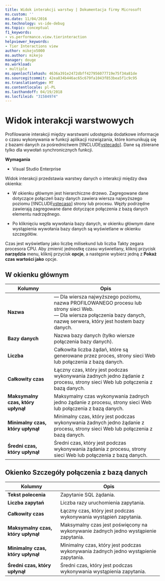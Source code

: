 ```yaml
---
title: Widok interakcji warstwy | Dokumentacja firmy Microsoft
ms.custom: ''
ms.date: 11/04/2016
ms.technology: vs-ide-debug
ms.topic: conceptual
f1_keywords:
- vs.performance.view.tierinteraction
helpviewer_keywords:
- Tier Interactions view
author: mikejo5000
ms.author: mikejo
manager: douge
ms.workload:
- multiple
ms.openlocfilehash: 4636a391e2472dbff427956077719e75f34a81de
ms.sourcegitcommit: 42ea834b446ac65c679fa1043f853bea5f1c9c95
ms.translationtype: MT
ms.contentlocale: pl-PL
ms.lasthandoff: 04/19/2018
ms.locfileid: "31584974"
---
```

# <a name="tier-interactions-view"></a>Widok interakcji warstwowych

Profilowanie interakcji między warstwami udostępnia dodatkowe informacje o czasu wykonywania w funkcji aplikacji rozwiązania, które komunikują się z bazami danych za pośrednictwem [!INCLUDE[vstecado](../data-tools/includes/vstecado_md.md)]. Dane są zbierane tylko dla wywołań synchronicznych funkcji.

**Wymagania**

- Visual Studio Enterprise

Widok interakcji przedstawia warstwy danych o interakcji między dwa okienka:

- W okienku głównym jest hierarchiczne drzewo. Zagregowane dane dotyczące połączeń bazy danych zawiera wiersza najwyższego poziomu [!INCLUDE[vstecasp](../code-quality/includes/vstecasp_md.md)] strony lub procesu. Węzły podrzędne zawierają zagregowane dane dotyczące połączenia z bazą danych elementu nadrzędnego.

- Po kliknięciu węzła wywołania bazy danych, w okienku głównym dane wystąpienia wywołania bazy danych są wyświetlane w okienku szczegółów.

 Czas jest wyświetlany jako liczbę milisekund lub liczba Takty zegara procesora CPU. Aby zmienić jednostkę czasu wyświetlany, kliknij przycisk **narzędzia** menu, kliknij przycisk **opcje**, a następnie wybierz jedną z **Pokaż czas wartości jako** opcje.

## <a name="master-pane"></a>W okienku głównym

|Kolumny|Opis|
|------------|-----------------|
|**Nazwa**|— Dla wiersza najwyższego poziomu, nazwa PROFILOWANEGO procesu lub strony sieci Web.<br />— Dla wiersza połączenia bazy danych, nazwę serwera, który jest hostem bazy danych.|
|**Bazy danych**|Nazwa bazy danych (tylko wiersze połączenia bazy danych).|
|**Liczba**|Całkowita liczba żądań, które są generowane przez proces, strony sieci Web lub połączenia z bazą danych.|
|**Całkowity czas**|Łączny czas, który jest podczas wykonywania żadnych jedno żądanie z procesu, strony sieci Web lub połączenia z bazą danych.|
|**Maksymalny czas, który upłynął**|Maksymalny czas wykonywania żadnych jedno żądanie z procesu, strony sieci Web lub połączenia z bazą danych.|
|**Minimalny czas, który upłynął**|Minimalny czas, który jest podczas wykonywania żadnych jedno żądanie z procesu, strony sieci Web lub połączenia z bazą danych.|
|**Średni czas, który upłynął**|Średni czas, który jest podczas wykonywania żądania z procesu, strony sieci Web lub połączenia z bazą danych.|

## <a name="database-connection-details-pane"></a>Okienko Szczegóły połączenia z bazą danych

|Kolumny|Opis|
|------------|-----------------|
|**Tekst polecenia**|Zapytanie SQL żądania.|
|**Liczba zapytań**|Liczba razy uruchomienia zapytania.|
|**Całkowity czas**|Łączny czas, który jest podczas wykonywania wystąpień zapytania.|
|**Maksymalny czas, który upłynął**|Maksymalny czas jest poświęcony na wykonywanie żadnych jedno wystąpienie zapytania.|
|**Minimalny czas, który upłynął**|Minimalny czas, który jest podczas wykonywania żadnych jedno wystąpienie zapytania.|
|**Średni czas, który upłynął**|Średni czas, który jest podczas wykonywania wystąpienia zapytania.|